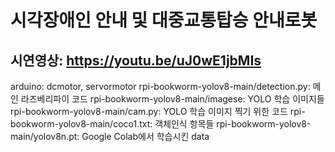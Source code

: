 # 시각장애인 안내 및 대중교통탑승 안내로봇
## 시연영상: https://youtu.be/uJ0wE1jbMIs
 arduino: dcmotor, servormotor
 rpi-bookworm-yolov8-main/detection.py: 메인 라즈베리파이 코드
 rpi-bookworm-yolov8-main/imagese: YOLO 학습 이미지들
 rpi-bookworm-yolov8-main/cam.py: YOLO 학습 이미지 찍기 위한 코드
 rpi-bookworm-yolov8-main/coco1.txt: 객체인식 항목들
 rpi-bookworm-yolov8-main/yolov8n.pt: Google Colab에서 학습시킨 data
